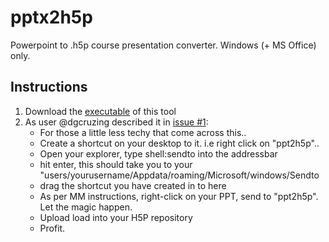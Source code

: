 # pptx2h5p
Powerpoint to .h5p course presentation converter. Windows (+ MS Office) only.

## Instructions
1. Download the [executable](https://github.com/MM-Lehmann/pptx2h5p/releases/latest) of this tool
2. As user @dgcruzing described it in [issue #1](https://github.com/MM-Lehmann/pptx2h5p/issues/1):
   - For those a little less techy that come across this..
   - Create a shortcut on your desktop to it. i.e right click on "ppt2h5p"..
   - Open your explorer, type shell:sendto into the addressbar
   - hit enter, this should take you to your "users/yourusername/Appdata/roaming/Microsoft/windows/Sendto
   - drag the shortcut you have created in to here
   - As per MM instructions, right-click on your PPT, send to "ppt2h5p". Let the magic happen.
   - Upload load into your H5P repository
   - Profit.

